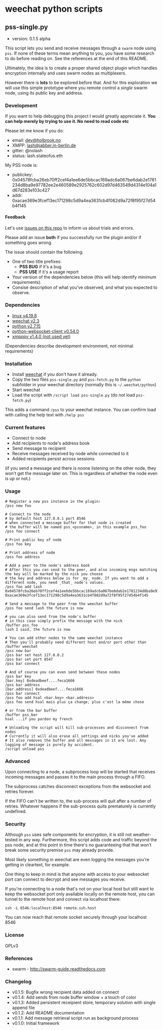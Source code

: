 # weechat python scripts

## pss-single.py

* version: 0.1.5 alpha

This script lets you send and receive messages through a `swarm` node using `pss`. If none of these terms mean anything to you, you have some research to do before reading on. See the references at the end of this README.

Ultimately, the idea is to create a proper shared object plugin which handles encryption internally and uses swarm nodes as multiplexers. 

However there is **lots** to be explored before that. And for this exploration we will use this simple prototype where you remote control a _single_ swarm node, using its public key and address.

### Development

If you want to help debugging this project I would greatly appreciate it. **You can help merely by trying to use it. No need to read code etc**

Please let me know if you do:

* email: dev@holbrook.no
* XMPP: lash@jabber.in-berlin.de
* gitter: @nolash
* status: lash.stateofus.eth 

My PSS node is:

* publickey: 0x04578fcba26eb70ff2cef4a1ee6de5bbcac169adc6a067be6dab2e1781234d8ba9e97782ee2e460589e2925762c602d97d463549d4314e104a1d67d283e103c427
* addr: 0xacae369e3fcef13ec171298c5d9a4ea3631cb4f082d9a72f8f95f27d54b4f145

#### Feedback

Let's use [issues on this repo](https://github.com/nolash/weechat-tools/issues) to inform us about trials and errors.

Please add an issue **both** if you successfully run the plugin and/or if something goes wrong.

The issue should contain the following:

* One of two title prefixes:
    - **PSS BUG** if it's a bug
    - **PSS USE** if it's a usage report
* Your version of the dependencies below (this will help identify minimum requirements).
* Consise description of what you've observed, and what you expected to observe.

### Dependencies

* [linux v4.19.8](http://kernel.org)
* [weechat v2.3](http://weechat.org) 
* [python v2.7.15](https://python.org)
* [python-websocket-client v0.54.0](https://pypi.org/project/websocket-client)
* [xmpppy v1.4.0 (not used yet)](http://xmpppy.sf.net)

(Dependencies describe development environment, not minimal requirements)

### Installation

* Install [weechat](https://weechat.org) if you don't have it already.
* Copy the two files `pss-single.py` and `pss-fetch.py` to the `python` subfolder in your weechat directory (normally this is `~/.weechat/python`)
* Start weechat
* Load the script with `/script load pss-single.py` (do _not_ load `pss-fetch.py`)

This adds a command `/pss` to your weechat instance. You can confirm load with calling the help text with `/help pss`


### Current features

* Connect to node
* Add recipients to node's address book
* Send message to recipient
* Receive messages received by node while connected to it
* Added recipients persist across sessions

(if you send a message and there is noone listening on the other node, they won't get the message later on. This is regardless of whether the node even is up or not.)

### Usage

```
# Register a new pss instance in the plugin:
/pss new foo

# Connect to the node
# by default host 127.0.0.1 port 8546
# when connected a message buffer for that node is created
# the buffer will be named pss_<pssname>, in this example pss_foo
/pss foo connect

# Print public key of node
/pss foo key

# Print address of node
/pss foo address

# Add a peer to the node's address book
# After this you can send to the peer, and also incoming msgs matching the key will be marked by the nick you choose
# the key and address below is for _my_ node. If you want to add a different node, you need _that_ node's values.
/pss foo add lash 0x04578fcba26eb70ff2cef4a1ee6de5bbcac169adc6a067be6dab2e1781234d8ba9e97782ee2e460589e2925762c602d97d463549d4314e104a1d67d283e103c427 0xacae369e3fcef13ec171298c5d9a4ea3631cb4f082d9a72f8f95f27d54b4f145

# Send a message to the peer from the weechat buffer
/pss foo send lash the future is now

# you can also send from the node's buffer 
# in this case simply prefix the message with the nick
/buffer pss_foo
lash I said, the future is now

# You can add other nodes to the same weechat instance
# Then you'll probably need different host and/or port other than 
/buffer weechat
/pss new bar
/pss bar set host 127.0.0.2
/pss bar set port 8547
/pss bar connect

# And of course you can even send between these nodes 
/pss bar key
[bar.key] 0xdeadbeef....feca1666
/pss bar address
[bar.address] 0xdeadbeef....feca1666
/pss bar connect
/pss foo add hsal <bar.key> <bar.address>
/pss foo send hsal mais plus ça change, plus c'est la même chose

# or from the bar buffer
/buffer pss_bar
hsal ...if you pardon my french

# Unloading the script will kill sub-processes and disconnect from nodes
# Currently it will also erase all settings and nicks you've added
# It also removes the buffer and all messages in it are lost. Any logging of message is purely by accident.
/script unload pss

```

### Advanced

Upon connecting to a node, a subprocess loop will be started that receives incoming messages and passes it to the main process through a FIFO.

The subprocess catches disconnect exceptions from the websocket and retries forever.

If the FIFO can't be written to, the sub-process will quit after a number of retries. Whatever happens if the sub-process quits prematurely is currently undefined.

### Security

Although `pss` uses safe components for encryption, it is still not weather-tested in any way. Furthermore, this script adds code and traffic beyond the pss node, and at this point in time there's no guaranteeing that that won't break some security premise `pss` may already provide.

Most likely something in weechat are even logging the messages you're getting in cleartext, for example.

One thing to keep in mind is that anyone with access to your websocket port can connect to decrypt and see messages you receive.

If you're connecting to a node that's not on your local host but still want to keep the websocket port only available locally on the remote host, you can tunnel to the remote host and connect via localhost there:

`ssh -L 8546:localhost:8546 remote.ssh.host`

You can now reach that remote socket securely through your localhost 8546

### License

GPLv3

### References

* swarm - http://swarm-guide.readthedocs.com

### Changelog

- v0.1.5: Bugfix wrong recipient data added on connect
- v0.1.4: Add sends from node buffer window + a touch of color
- v0.1.3: Added persistent receipient store, temporary solution with single append file
- v0.1.2: Add README documentation
- v0.1.1: Add message retrieval script run as background process
- v0.1.0: Initial framework
